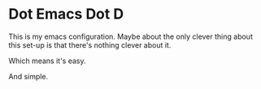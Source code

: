 # Dot Emacs Dot D

This is my emacs configuration. Maybe about the only clever thing
about this set-up is that there's nothing clever about it.

Which means it's easy.

And simple.
